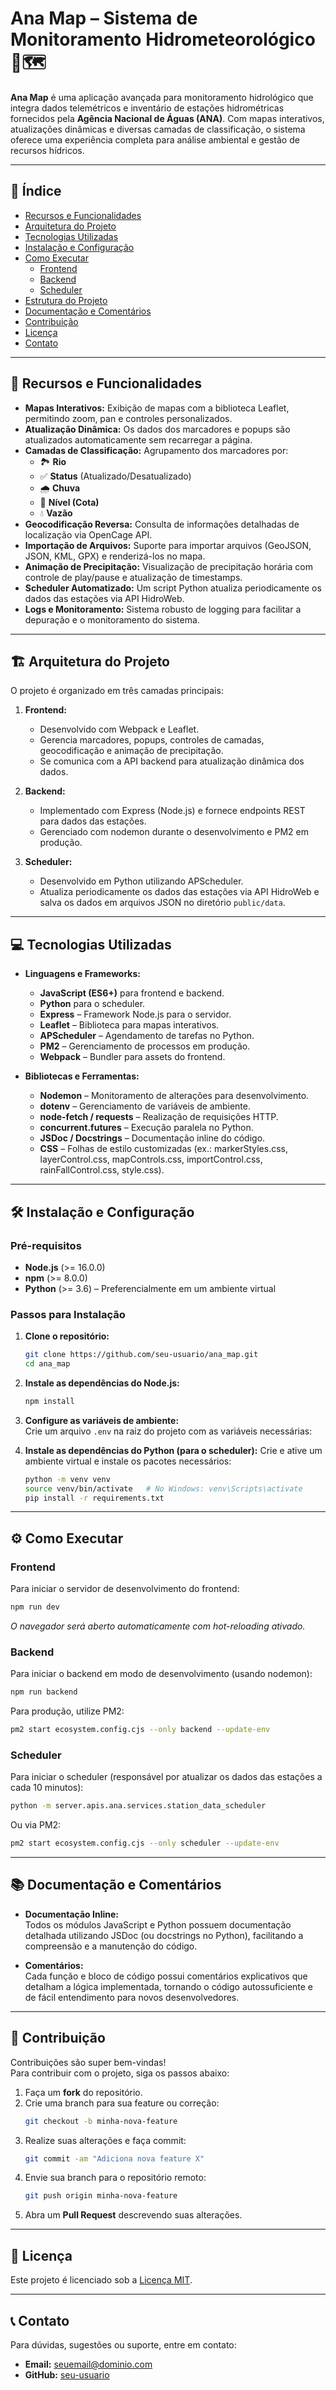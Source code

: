 # Ana Map – Sistema de Monitoramento Hidrometeorológico 🌊🗺️

**Ana Map** é uma aplicação avançada para monitoramento hidrológico que integra dados telemétricos e inventário de estações hidrométricas fornecidos pela **Agência Nacional de Águas (ANA)**. Com mapas interativos, atualizações dinâmicas e diversas camadas de classificação, o sistema oferece uma experiência completa para análise ambiental e gestão de recursos hídricos.

---

## 📑 Índice

- [Recursos e Funcionalidades](#recursos-e-funcionalidades)
- [Arquitetura do Projeto](#arquitetura-do-projeto)
- [Tecnologias Utilizadas](#tecnologias-utilizadas)
- [Instalação e Configuração](#instalação-e-configuração)
- [Como Executar](#como-executar)
  - [Frontend](#frontend)
  - [Backend](#backend)
  - [Scheduler](#scheduler)
- [Estrutura do Projeto](#estrutura-do-projeto)
- [Documentação e Comentários](#documentação-e-comentários)
- [Contribuição](#contribuição)
- [Licença](#licença)
- [Contato](#contato)

---

## 🚀 Recursos e Funcionalidades

- **Mapas Interativos:** Exibição de mapas com a biblioteca Leaflet, permitindo zoom, pan e controles personalizados.
- **Atualização Dinâmica:** Os dados dos marcadores e popups são atualizados automaticamente sem recarregar a página.
- **Camadas de Classificação:** Agrupamento dos marcadores por:
  - 🏞️ **Rio**
  - ✅ **Status** (Atualizado/Desatualizado)
  - 🌧️ **Chuva**
  - 📏 **Nível (Cota)**
  - 💧 **Vazão**
- **Geocodificação Reversa:** Consulta de informações detalhadas de localização via OpenCage API.
- **Importação de Arquivos:** Suporte para importar arquivos (GeoJSON, JSON, KML, GPX) e renderizá-los no mapa.
- **Animação de Precipitação:** Visualização de precipitação horária com controle de play/pause e atualização de timestamps.
- **Scheduler Automatizado:** Um script Python atualiza periodicamente os dados das estações via API HidroWeb.
- **Logs e Monitoramento:** Sistema robusto de logging para facilitar a depuração e o monitoramento do sistema.

---

## 🏗️ Arquitetura do Projeto

O projeto é organizado em três camadas principais:

1. **Frontend:**  
   - Desenvolvido com Webpack e Leaflet.
   - Gerencia marcadores, popups, controles de camadas, geocodificação e animação de precipitação.
   - Se comunica com a API backend para atualização dinâmica dos dados.

2. **Backend:**  
   - Implementado com Express (Node.js) e fornece endpoints REST para dados das estações.
   - Gerenciado com nodemon durante o desenvolvimento e PM2 em produção.

3. **Scheduler:**  
   - Desenvolvido em Python utilizando APScheduler.
   - Atualiza periodicamente os dados das estações via API HidroWeb e salva os dados em arquivos JSON no diretório `public/data`.

---

## 💻 Tecnologias Utilizadas

- **Linguagens e Frameworks:**
  - **JavaScript (ES6+)** para frontend e backend.
  - **Python** para o scheduler.
  - **Express** – Framework Node.js para o servidor.
  - **Leaflet** – Biblioteca para mapas interativos.
  - **APScheduler** – Agendamento de tarefas no Python.
  - **PM2** – Gerenciamento de processos em produção.
  - **Webpack** – Bundler para assets do frontend.

- **Bibliotecas e Ferramentas:**
  - **Nodemon** – Monitoramento de alterações para desenvolvimento.
  - **dotenv** – Gerenciamento de variáveis de ambiente.
  - **node-fetch / requests** – Realização de requisições HTTP.
  - **concurrent.futures** – Execução paralela no Python.
  - **JSDoc / Docstrings** – Documentação inline do código.
  - **CSS** – Folhas de estilo customizadas (ex.: markerStyles.css, layerControl.css, mapControls.css, importControl.css, rainFallControl.css, style.css).

---

## 🛠️ Instalação e Configuração

### Pré-requisitos

- **Node.js** (>= 16.0.0)
- **npm** (>= 8.0.0)
- **Python** (>= 3.6) – Preferencialmente em um ambiente virtual

### Passos para Instalação

1. **Clone o repositório:**
   ```bash
   git clone https://github.com/seu-usuario/ana_map.git
   cd ana_map
   ```

2. **Instale as dependências do Node.js:**
   ```bash
   npm install
   ```

3. **Configure as variáveis de ambiente:**  
   Crie um arquivo `.env` na raiz do projeto com as variáveis necessárias:

4. **Instale as dependências do Python (para o scheduler):**
   Crie e ative um ambiente virtual e instale os pacotes necessários:
   ```bash
   python -m venv venv
   source venv/bin/activate   # No Windows: venv\Scripts\activate
   pip install -r requirements.txt
   ```

---

## ⚙️ Como Executar

### Frontend

Para iniciar o servidor de desenvolvimento do frontend:
```bash
npm run dev
```
*O navegador será aberto automaticamente com hot-reloading ativado.*

### Backend

Para iniciar o backend em modo de desenvolvimento (usando nodemon):
```bash
npm run backend
```
Para produção, utilize PM2:
```bash
pm2 start ecosystem.config.cjs --only backend --update-env
```

### Scheduler

Para iniciar o scheduler (responsável por atualizar os dados das estações a cada 10 minutos):
```bash
python -m server.apis.ana.services.station_data_scheduler
```
Ou via PM2:
```bash
pm2 start ecosystem.config.cjs --only scheduler --update-env
```

---

## 📚 Documentação e Comentários

- **Documentação Inline:**  
  Todos os módulos JavaScript e Python possuem documentação detalhada utilizando JSDoc (ou docstrings no Python), facilitando a compreensão e a manutenção do código.

- **Comentários:**  
  Cada função e bloco de código possui comentários explicativos que detalham a lógica implementada, tornando o código autossuficiente e de fácil entendimento para novos desenvolvedores.

---

## 🤝 Contribuição

Contribuições são super bem-vindas!  
Para contribuir com o projeto, siga os passos abaixo:

1. Faça um **fork** do repositório.
2. Crie uma branch para sua feature ou correção:
   ```bash
   git checkout -b minha-nova-feature
   ```
3. Realize suas alterações e faça commit:
   ```bash
   git commit -am "Adiciona nova feature X"
   ```
4. Envie sua branch para o repositório remoto:
   ```bash
   git push origin minha-nova-feature
   ```
5. Abra um **Pull Request** descrevendo suas alterações.

---

## 📄 Licença

Este projeto é licenciado sob a [Licença MIT](LICENSE).

---

## 📞 Contato

Para dúvidas, sugestões ou suporte, entre em contato:
- **Email:** seuemail@dominio.com
- **GitHub:** [seu-usuario](https://github.com/seu-usuario)
